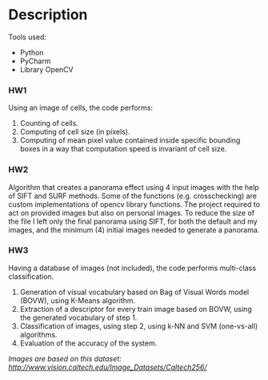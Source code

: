 # Description

Tools used:
  - Python
  - PyCharm
  - Library OpenCV

### HW1
  Using an image of cells, the code performs:
  1. Counting of cells.
  2. Computing of cell size (in pixels).
  3. Computing of mean pixel value contained inside specific bounding boxes in a way that 
computation speed is invariant of cell size.

### HW2
  Algorithm that creates a panorama effect using 4 input images with the help of SIFT and SURF methods.
  Some of the functions (e.g. crosschecking) are custom implementations of opencv library functions.
  The project required to act on provided images but also on personal images.
  To reduce the size of the file I left only the final panorama using SIFT, for both the default and my images, and the minimum (4) initial images needed to generate a panorama.

### HW3
  Having a database of images (not included), the code performs multi-class classification.
  1. Generation of visual vocabulary based on Bag of Visual Words model (BOVW), using K-Means algorithm.
  2. Extraction of a descriptor for every train image based on BOVW, using the generated vocabulary of step 1.
  3. Classification of images, using step 2, using k-NN and SVM (one-vs-all) algorithms.
  4. Evaluation of the accuracy of the system.


*Images are based on this dataset: http://www.vision.caltech.edu/Image_Datasets/Caltech256/*
